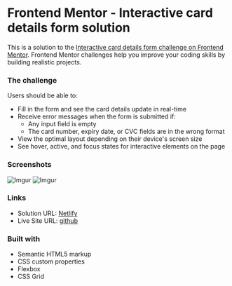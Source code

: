 # Frontend Mentor - Interactive card details form solution

This is a solution to the [Interactive card details form challenge on Frontend Mentor](https://www.frontendmentor.io/challenges/interactive-card-details-form-XpS8cKZDWw). Frontend Mentor challenges help you improve your coding skills by building realistic projects.

### The challenge

Users should be able to:

- Fill in the form and see the card details update in real-time
- Receive error messages when the form is submitted if:
  - Any input field is empty
  - The card number, expiry date, or CVC fields are in the wrong format
- View the optimal layout depending on their device's screen size
- See hover, active, and focus states for interactive elements on the page

### Screenshots

![Imgur](https://imgur.com/zbcAr2d)
![Imgur](https://imgur.com/gOqTm1c)

### Links

- Solution URL: [Netlify](https://fminteractive.netlify.app)
- Live Site URL: [github](https://github.com/talama/fmMono/tree/main/apps/fmInteractiveCard)

### Built with

- Semantic HTML5 markup
- CSS custom properties
- Flexbox
- CSS Grid
